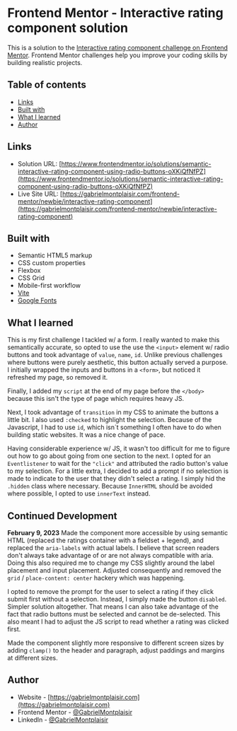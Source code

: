# Frontend Mentor - Interactive rating component solution

This is a solution to the [Interactive rating component challenge on Frontend Mentor](https://www.frontendmentor.io/challenges/interactive-rating-component-koxpeBUmI). Frontend Mentor challenges help you improve your coding skills by building realistic projects.

## Table of contents

- [Links](#links)
- [Built with](#built-with)
- [What I learned](#what-i-learned)
- [Author](#author)

## Links

- Solution URL: [https://www.frontendmentor.io/solutions/semantic-interactive-rating-component-using-radio-buttons-oXKiQfNfPZ](https://www.frontendmentor.io/solutions/semantic-interactive-rating-component-using-radio-buttons-oXKiQfNfPZ)
- Live Site URL: [https://gabrielmontplaisir.com/frontend-mentor/newbie/interactive-rating-component](https://gabrielmontplaisir.com/frontend-mentor/newbie/interactive-rating-component)

## Built with

- Semantic HTML5 markup
- CSS custom properties
- Flexbox
- CSS Grid
- Mobile-first workflow
- [Vite](https://vitejs.dev/)
- [Google Fonts](https://fonts.google.com/)

## What I learned

This is my first challenge I tackled w/ a form. I really wanted to make this semantically accurate, so opted to use the use the `<input>` element w/ radio buttons and took advantage of `value`, `name`, `id`. Unlike previous challenges where buttons were purely aesthetic, this button actually served a purpose. I initially wrapped the inputs and buttons in a `<form>`, but noticed it refreshed my page, so removed it.

Finally, I added my `script` at the end of my page before the `</body>` because this isn't the type of page which requires heavy JS.

Next, I took advantage of `transition` in my CSS to animate the buttons a little bit. I also used `:checked` to highlight the selection. Because of the Javascript, I had to use `id`, which isn´t something I often have to do when building static websites. It was a nice change of pace.

Having considerable experience w/ JS, it wasn't too difficult for me to figure out how to go about going from one section to the next. I opted for an `Eventlistener` to wait for the `"click"` and attributed the radio button's value to my selection. For a little extra, I decided to add a prompt if no selection is made to indicate to the user that they didn't select a rating. I simply hid the `.hidden` class where necessary. Because `InnerHTML` should be avoided where possible, I opted to use `innerText` instead.

## Continued Development

**February 9, 2023**
Made the component more accessible by using semantic HTML (replaced the ratings container with a fieldset + legend), and replaced the `aria-labels` with actual labels. I believe that screen readers don't always take advantage of or are not always compatible with aria. Doing this also required me to change my CSS slightly around the label placement and input placement. Adjusted consequently and removed the `grid` / `place-content: center` hackery which was happening.

I opted to remove the prompt for the user to select a rating if they click submit first without a selection. Instead, I simply made the button `disabled`. Simpler solution altogether. That means I can also take advantage of the fact that radio buttons must be selected and cannot be de-selected. This also meant I had to adjust the JS script to read whether a rating was clicked first.

Made the component slightly more responsive to different screen sizes by adding `clamp()` to the header and paragraph, adjust paddings and margins at different sizes.

## Author

- Website - [https://gabrielmontplaisir.com](https://gabrielmontplaisir.com)
- Frontend Mentor - [@GabrielMontplaisir](https://www.frontendmentor.io/profile/GabrielMontplaisir)
- LinkedIn - [@GabrielMontplaisir](https://www.linkedin.com/in/gabriel-montplaisir/)
